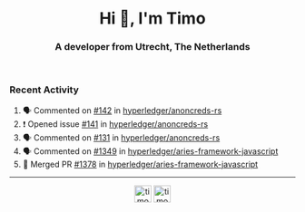 <h1 align="center">Hi 👋, I'm Timo</h1>
<h3 align="center">A developer from Utrecht, The Netherlands</h3>
<br/>
<!-- https://github.com/rahuldkjain/github-profile-readme-generator --!>

<!--  <p align="left"><img src="https://github-readme-stats.vercel.app/api?username=timoglastra&show_icons=true&count_private=true&" alt="timoglastra" /></p> --!>

<!--
Github language stats
<p align="left"><img src="https://github-readme-stats.vercel.app/api/top-langs/?username=timoglastra&layout=compact" alt="timoglastra" /><p>
-->

<!-- Codestats language stats -->
<!-- <p align="left"><img src="https://codestats-readme.vercel.app/api/top-langs/?username=timoglastra&layout=compact&language_count=12" alt="timoglastra" /><p>    --!>
  
<h3>Recent Activity</h3>

<!--START_SECTION:activity-->
1. 🗣 Commented on [#142](https://github.com/hyperledger/anoncreds-rs/issues/142) in [hyperledger/anoncreds-rs](https://github.com/hyperledger/anoncreds-rs)
2. ❗️ Opened issue [#141](https://github.com/hyperledger/anoncreds-rs/issues/141) in [hyperledger/anoncreds-rs](https://github.com/hyperledger/anoncreds-rs)
3. 🗣 Commented on [#131](https://github.com/hyperledger/anoncreds-rs/issues/131) in [hyperledger/anoncreds-rs](https://github.com/hyperledger/anoncreds-rs)
4. 🗣 Commented on [#1349](https://github.com/hyperledger/aries-framework-javascript/issues/1349) in [hyperledger/aries-framework-javascript](https://github.com/hyperledger/aries-framework-javascript)
5. 🎉 Merged PR [#1378](https://github.com/hyperledger/aries-framework-javascript/pull/1378) in [hyperledger/aries-framework-javascript](https://github.com/hyperledger/aries-framework-javascript)
<!--END_SECTION:activity-->

---

<p align="center">
<a href="https://twitter.com/timoglastra" target="blank"><img align="center" src="https://cdn.jsdelivr.net/npm/simple-icons@3.0.1/icons/twitter.svg" alt="timoglastra" height="30" width="30" /></a>
<a href="https://linkedin.com/in/timoglastra" target="blank"><img align="center" src="https://cdn.jsdelivr.net/npm/simple-icons@3.0.1/icons/linkedin.svg" alt="timoglastra" height="30" width="30" /></a>
</p>



